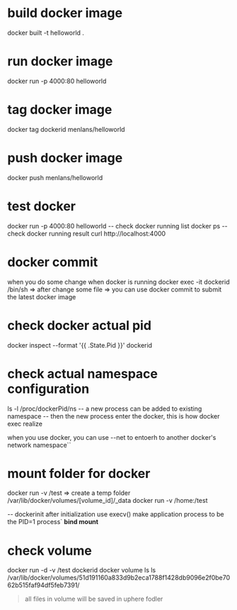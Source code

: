 # build docker image
docker built -t helloworld .

# run docker image
docker run -p 4000:80 helloworld

# tag docker image
docker tag dockerid menlans/helloworld

# push docker image
docker push menlans/helloworld

# test docker
docker run -p 4000:80 helloworld
-- check docker running list
docker ps
-- check docker running result
curl http://localhost:4000

# docker commit
when you do some change when docker is running
docker exec -it dockerid /bin/sh
=> after change some file
=> you can use docker commit to submit the latest docker image

# check docker actual pid
docker inspect --format '{{ .State.Pid }}' dockerid

# check actual namespace configuration
ls -l /proc/dockerPid/ns
-- a new process can be added to existing namespace
-- then the new process enter the docker, this is how docker exec realize

when you use docker, you can use --net to entoerh to another docker's network namespace``

# mount folder for docker
docker run -v /test => create a temp folder /var/lib/docker/volumes/[volume_id]/_data
docker run -v /home:/test

-- dockerinit after initialization use execv() make application process to be the PID=1 process`
**bind mount**

# check volume
docker run -d -v /test dockerid
docker volume ls
ls /var/lib/docker/volumes/51d191160a833d9b2eca1788f1428db9096e2f0be7062b515faf94df5feb7391/
> all files in volume will be saved in uphere fodler

